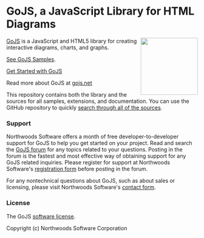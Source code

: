 GoJS, a JavaScript Library for HTML Diagrams
============================================

<img align="right" height="150" src="http://www.nwoods.com/images/go.png">

[GoJS](http://gojs.net) is a JavaScript and HTML5 library for creating interactive diagrams, charts, and graphs.

[See GoJS Samples](http://gojs.net/latest/samples).

[Get Started with GoJS](http://gojs.net/latest/learn)

Read more about GoJS at [gojs.net](http://gojs.net)

This repository contains both the library and the sources for all samples, extensions, and documentation.
You can use the GitHub repository to quickly [search through all of the sources](https://github.com/NorthwoodsSoftware/GoJS-Samples/search?q=setDataProperty&type=Code).


<h3>Support</h3>

Northwoods Software offers a month of free developer-to-developer support for GoJS to help you get started on your project.
Read and search the <a href="http://forum.nwoods.com/c/gojs">GoJS forum</a> for any topics related to your questions.
Posting in the forum is the fastest and most effective way of obtaining support for any GoJS related inquiries.
Please register for support at Northwoods Software's <a href="http://www.nwoods.com/products/register.html">registration form</a> before posting in the forum.

For any nontechnical questions about GoJS, such as about sales or licensing,
please visit Northwoods Software's <a href="http://www.nwoods.com/contact.html">contact form</a>.


<h3>License</h3>

The GoJS <a href="http://gojs.net/latest/doc/license.html">software license</a>.

Copyright (c) Northwoods Software Corporation
